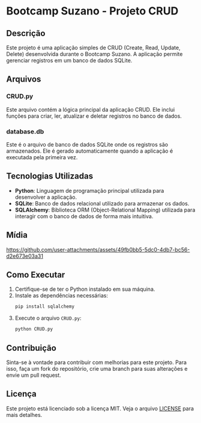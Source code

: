 # Bootcamp Suzano - Projeto CRUD

## Descrição

Este projeto é uma aplicação simples de CRUD (Create, Read, Update, Delete) desenvolvida durante o Bootcamp Suzano. A aplicação permite gerenciar registros em um banco de dados SQLite.

## Arquivos

### CRUD.py

Este arquivo contém a lógica principal da aplicação CRUD. Ele inclui funções para criar, ler, atualizar e deletar registros no banco de dados.

### database.db

Este é o arquivo de banco de dados SQLite onde os registros são armazenados. Ele é gerado automaticamente quando a aplicação é executada pela primeira vez.

## Tecnologias Utilizadas

- **Python**: Linguagem de programação principal utilizada para desenvolver a aplicação.
- **SQLite**: Banco de dados relacional utilizado para armazenar os dados.
- **SQLAlchemy**: Biblioteca ORM (Object-Relational Mapping) utilizada para interagir com o banco de dados de forma mais intuitiva.

## Mídia

https://github.com/user-attachments/assets/49fb0bb5-5dc0-4db7-bc56-d2e673e03a31


## Como Executar

1. Certifique-se de ter o Python instalado em sua máquina.
2. Instale as dependências necessárias:
   ```bash
   pip install sqlalchemy
   ```
3. Execute o arquivo `CRUD.py`:
   ```bash
   python CRUD.py
   ```

## Contribuição

Sinta-se à vontade para contribuir com melhorias para este projeto. Para isso, faça um fork do repositório, crie uma branch para suas alterações e envie um pull request.

## Licença

Este projeto está licenciado sob a licença MIT. Veja o arquivo [LICENSE](https://opensource.org/license/MIT) para mais detalhes.
